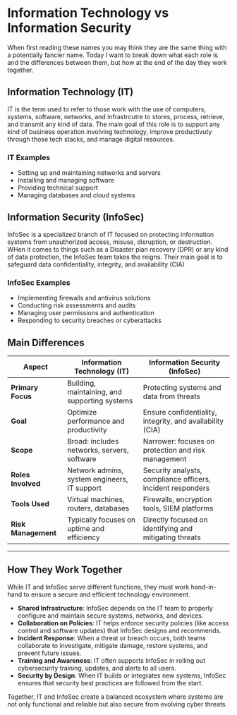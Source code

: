 # Information Technology vs Information Security 
When first reading these names you may think they are the same thing with a potentially fancier name. Today I want to break down what each role is and the differences between them, but how at the end of the day they work together.

## Information Technology (IT)
IT is the term used to refer to those work with the use of computers, systems, software, networks, and infrastrcutre to stores, process, retrieve, and transmit any kind of data. The main goal of this role is to support any kind of business operation involving technology, improve productivuty through those tech stacks, and manage digital resources.

### IT Examples
- Setting up and maintaining networks and servers
- Installing and managing software
- Providing technical support
- Managing databases and cloud systems

## Information Security (InfoSec)
InfoSec is a specialized branch of IT focused on protecting information systems from unauthorized access, misuse, disruption, or destruction. WHen it comes to things such as a Disaster plan recovery (DPR) or any kind of data protection, the InfoSec team takes the reigns. Their main
goal is to safeguard data confidentiality, integrity, and availability (CIA)

### InfoSec Examples
- Implementing firewalls and antivirus solutions
- Conducting risk assessments and audits
- Managing user permissions and authentication
- Responding to security breaches or cyberattacks

## Main Differences

| Aspect                | Information Technology (IT)                     | Information Security (InfoSec)                            |
|-----------------------|--------------------------------------------------|-------------------------------------------------------------|
| **Primary Focus**     | Building, maintaining, and supporting systems   | Protecting systems and data from threats                    |
| **Goal**              | Optimize performance and productivity           | Ensure confidentiality, integrity, and availability (CIA)  |
| **Scope**             | Broad: includes networks, servers, software     | Narrower: focuses on protection and risk management         |
| **Roles Involved**    | Network admins, system engineers, IT support    | Security analysts, compliance officers, incident responders|
| **Tools Used**        | Virtual machines, routers, databases            | Firewalls, encryption tools, SIEM platforms                 |
| **Risk Management**   | Typically focuses on uptime and efficiency      | Directly focused on identifying and mitigating threats      |

---

## How They Work Together

While IT and InfoSec serve different functions, they must work hand-in-hand to ensure a secure and efficient technology environment.

- **Shared Infrastructure**: InfoSec depends on the IT team to properly configure and maintain secure systems, networks, and devices.
- **Collaboration on Policies**: IT helps enforce security policies (like access control and software updates) that InfoSec designs and recommends.
- **Incident Response**: When a threat or breach occurs, both teams collaborate to investigate, mitigate damage, restore systems, and prevent future issues.
- **Training and Awareness**: IT often supports InfoSec in rolling out cybersecurity training, updates, and alerts to all users.
- **Security by Design**: When IT builds or integrates new systems, InfoSec ensures that security best practices are followed from the start.

Together, IT and InfoSec create a balanced ecosystem where systems are not only functional and reliable but also secure from evolving cyber threats.

